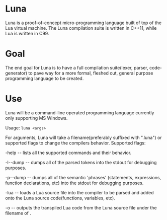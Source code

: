 # Luna
Luna is a proof-of-concept micro-programming language built of top of the Lua virtual machine. The Luna compilation suite is written in C++11, while Lua is written in C99.
# Goal
The end goal for Luna is to have a full compilation suite(lexer, parser, code-generator) to pave way for a more formal, fleshed out, general purpose programming language to be created.
# Use
Luna will be a command-line operated programming language currently only supporting MS Windows.

Usage:
```luna <args>```

For arguments, Luna will take a filename(preferably suffixed with ".luna") or supported flags to change the compilers behavior.
Supported flags:

-help		-- lists all the supported commands and their behavior.

-l--dump	-- dumps all of the parsed tokens into the stdout for debugging purposes.

-p--dump	-- dumps all of the semantic 'phrases' (statements, expressions, function declarations, etc) into the stdout for debugging purposes.

-lua <file>	-- loads a Lua source file into the compiler to be parsed and added onto the Luna source code(functions, variables, etc).

-o <name>	-- outputs the transpiled Lua code from the Luna source file under the filename of <name>.

